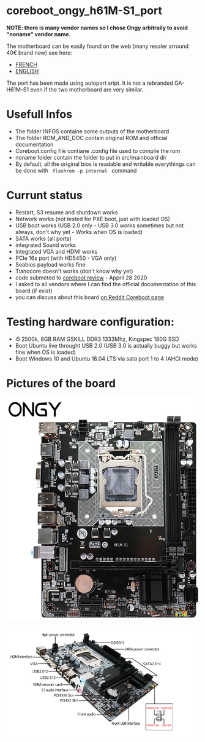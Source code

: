 # coreboot_ongy_h61M-S1_port

**NOTE: there is many vendor names so I chose Ongy arbitraily to avoid "noname" vendor name.**

The motherboard can be easily found on the web (many resaler arround 40€ brand new) see here:
* [FRENCH](https://fr.aliexpress.com/item/4000389822919.html?spm=a2g0s.9042311.0.0.57e76c37nCrNWl)
* [ENGLISH](https://www.aliexpress.com/item/33039746246.html?spm=a2g0o.productlist.0.0.327b72b7D1Vxwq&algo_pvid=6c6c2d30-f8df-4a95-89cf-e7164bdef7f2&algo_expid=6c6c2d30-f8df-4a95-89cf-e7164bdef7f2-1&btsid=0ab6d59515878571088523039e33b9&ws_ab_test=searchweb0_0,searchweb201602_,searchweb201603_)

The port has been made using autoport sript. It is not a rebranded GA-H61M-S1 even if the two motherboard are very similar.

# Usefull Infos

* The folder INFOS containe some outputs of the motherboard
* The folder ROM_AND_DOC contain original ROM and official documentation
* Coreboot.config file contiane .config file used to compile the rom
* noname folder contain the folder to put in src/mainboard dir
* By default, all the original bios is readable and writable everythings can be done with <code> flashrom -p internal </code> command

# Currunt status

* Restart, S3 resume and shutdown works
* Network works (not tested for PXE boot, just with loaded OS)
* USB boot works (USB 2.0 only - USB 3.0 works sometimes but not always, don't why yet - Works when OS is loaded)
* SATA works (all ports)
* integrated Sound works
* Integrated VGA and HDMI works
* PCIe 16x port (with HD5450 - VGA only)
* Seabios payload works fine
* Tianocore doesn't works (don't know why yet)
* code submeted to [coreboot review](https://review.coreboot.org/c/coreboot/+/40813) - Appril 28 2020
* I asked to all vendors where I can find the official documentation of this board (if exist)
* you can discuss about this board [on Reddit Coreboot page](https://www.reddit.com/r/coreboot/comments/g83hl3/new_motherboard_port_still_in_version_000001_and)

# Testing hardware configuration:
* i5 2500k, 8GB RAM GSKILL DDR3 1333Mhz, Kingspec 180G SSD
* Boot Ubuntu live throught USB 2.0 (USB 3.0 is actually buggy but works fine when OS is loaded)
* Boot Windows 10 and Ubuntu 18.04 LTS via sata port 1 to 4 (AHCI mode)

# Pictures of the board
![Face](images/Ongy_Face.PNG)

![Side](images/Ongy_Side.PNG)
